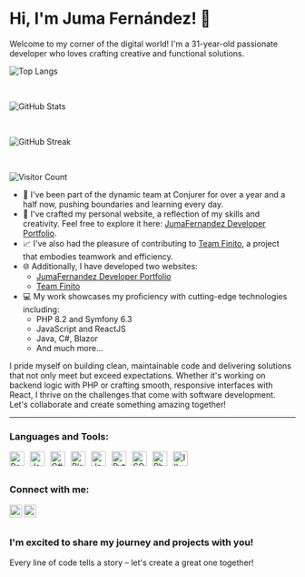 # Hi, I'm Juma Fernández! 👋

Welcome to my corner of the digital world! I'm a 31-year-old passionate developer who loves crafting creative and functional solutions.

![Top Langs](https://github-readme-stats.vercel.app/api/top-langs/?username=jumiita&layout=compact&theme=radical&count_private=true)

<br/>

![GitHub Stats](https://github-readme-stats.vercel.app/api?username=jumiita&show_icons=true&theme=radical&count_private=true&include_all_commits=true)

<br/>

![GitHub Streak](https://github-readme-streak-stats.herokuapp.com/?user=jumiita&theme=radical)

<br/>

![Visitor Count](https://komarev.com/ghpvc/?username=jumiita&color=radical)

- 🌟 I've been part of the dynamic team at Conjurer for over a year and a half now, pushing boundaries and learning every day.
- 🚀 I've crafted my personal website, a reflection of my skills and creativity. Feel free to explore it here: [JumaFernandez Developer Portfolio](https://jumafernandez.es/developer).
- 📈 I've also had the pleasure of contributing to [Team Finito](https://teamfinito.es/), a project that embodies teamwork and efficiency.
- 🌐 Additionally, I have developed two websites:
  - [JumaFernandez Developer Portfolio](https://jumafernandez.es/developer)
  - [Team Finito](https://teamfinito.es/)
- 💻 My work showcases my proficiency with cutting-edge technologies including:
  - PHP 8.2 and Symfony 6.3
  - JavaScript and ReactJS
  - Java, C#, Blazor
  - And much more...

I pride myself on building clean, maintainable code and delivering solutions that not only meet but exceed expectations. Whether it's working on backend logic with PHP or crafting smooth, responsive interfaces with React, I thrive on the challenges that come with software development. Let's collaborate and create something amazing together!

---

### Languages and Tools:

<img align="left" alt="React" width="26px" src="https://cdn.freebiesupply.com/logos/large/2x/react-1-logo-png-transparent.png" style="margin-right: 10px;"/>
<img align="left" alt="Java" width="26px" src="https://cdn-icons-png.flaticon.com/512/226/226777.png" style="margin-right: 10px;"/>
<img align="left" alt="C#" width="26px" src="https://upload.wikimedia.org/wikipedia/commons/4/4f/Csharp_Logo.png" style="margin-right: 10px;"/>
<img align="left" alt="Blazor" width="26px" src="https://upload.wikimedia.org/wikipedia/commons/thumb/d/d0/Blazor.png/768px-Blazor.png" style="margin-right: 10px;"/>
<img align="left" alt="JavaScript" width="26px" src="https://upload.wikimedia.org/wikipedia/commons/thumb/6/6a/JavaScript-logo.png/768px-JavaScript-logo.png" style="margin-right: 10px;"/>
<img align="left" alt="Python" width="26px" src="https://upload.wikimedia.org/wikipedia/commons/thumb/c/c3/Python-logo-notext.svg/1869px-Python-logo-notext.svg.png" style="margin-right: 10px;"/>
<img align="left" alt="SQL" width="26px" src="https://lineadecodigo.com/wp-content/uploads/2014/04/sql-e1633736325758.png" style="margin-right: 10px;"/>
<img align="left" alt="Photoshop" width="26px" src="https://logodownload.org/wp-content/uploads/2019/10/adobe-photoshop-logo-1.png" style="margin-right: 10px;"/>
<img align="left" alt="Illustrator" width="26px" src="https://www.pngmart.com/files/21/AI-PNG-Image.png" style="margin-right: 10px;"/>

<br/>
<br/>

### Connect with me:

[<img align="left" alt="LinkedIn" width="22px" src="https://cdn-icons-png.flaticon.com/512/174/174857.png" />][linkedin]
[<img align="left" alt="Instagram" width="22px" src="https://cdn-icons-png.flaticon.com/512/174/174855.png" />][instagram]

<br/>
<br/>

[linkedin]: https://www.linkedin.com/in/juan-manuel-fern%C3%A1ndez-fuster-a72bba191/
[instagram]: https://www.instagram.com/juma_fernandez_oficial/

### I'm excited to share my journey and projects with you!

Every line of code tells a story – let's create a great one together!
